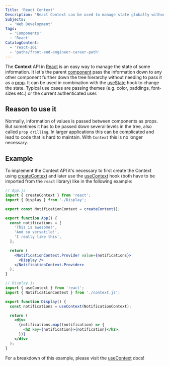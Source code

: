 ```yaml
---
Title: 'React Context'
Description: 'React Context can be used to manage state globally without the need of prop drilling.'
Subjects:
  - 'Web Development'
Tags:
  - 'Components'
  - 'React'
CatalogContent:
  - 'react-101'
  - 'paths/front-end-engineer-career-path'
---
```


The **Context** API in [React](https://www.codecademy.com/resources/docs/react) is an easy way to manage the state of some information. It let's the parent [component](https://www.codecademy.com/resources/docs/react/components) pass the information down to any other component further down the tree hierarchy without needing to pass it as a [prop](https://www.codecademy.com/resources/docs/react/props).
It can be used in combination with the [useState](https://www.codecademy.com/resources/docs/react/hooks/useState) hook to change the state. Typical use cases are passing themes (e.g. color, paddings, font-sizes etc.) or the current authenticated user.

## Reason to use it

Normally, information of values is passed between components as props. But sometimes it has to be passed down several levels in the tree, also called `prop drilling`. In larger applications this can be complicated and lead to code that is hard to maintain.
With `Context` this is no longer necessary.

## Example

To implement the Context API it's necessary to first create the Context using [createContext](https://www.codecademy.com/resources/docs/react/context/createContext) and later use the [useContext](https://www.codecademy.com/resources/docs/react/hooks/useContext) hook (both have to be imported from the `react` library) like in the following example:

```jsx
// App.js
import { createContext } from 'react';
import { Display } from './Display';

export const NotificationContext = createContext();

export function App() {
  const notifications = [
    'This is awesome!',
    'And so versatile!',
    'I really like this',
  ];

  return (
    <NotificationContext.Provider value={notifications}>
      <Display />
    </NotificationContext.Provider>
  );
}

// Display.js
import { useContext } from 'react';
import { NotificationContext } from './context.js';

export function Display() {
  const notifications = useContext(NotificationContext);

  return (
    <div>
      {notifications.map((notification) => {
        <h2 key={notification}>{notification}</h2>;
      })}
    </div>
  );
}
```

For a breakdown of this example, please visit the [useContext](https://www.codecademy.com/resources/docs/react/hooks/useContext) docs!
